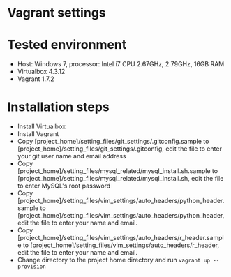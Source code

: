 Vagrant settings
================
# Tested environment

- Host: Windows 7, processor: Intel i7 CPU 2.67GHz, 2.79GHz, 16GB RAM
- Virtualbox 4.3.12
- Vagrant 1.7.2

# Installation steps

- Install Virtualbox
- Install Vagrant
- Copy [project_home]/setting_files/git_settings/.gitconfig.sample to 
  [project_home]/setting_files/git_settings/.gitconfig, edit the file to enter 
  your git user name and email address
- Copy [project_home]/setting_files/mysql_related/mysql_install.sh.sample to
  [project_home]/setting_files/mysql_related/mysql_install.sh, edit the file
  to enter MySQL's root password
- Copy [project_home]/setting_files/vim_settings/auto_headers/python_header.sample
  to [project_home]/setting_files/vim_settings/auto_headers/python_header,
  edit the file to enter your name and email.
- Copy [project_home]/setting_files/vim_settings/auto_headers/r_header.sample
  to [project_home]/setting_files/vim_settings/auto_headers/r_header,
  edit the file to enter your name and email.
- Change directory to the project home directory and run `vagrant up --provision`
